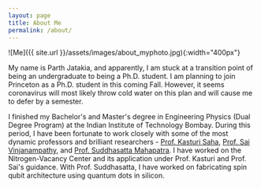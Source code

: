 ```yaml
---
layout: page
title: About Me
permalink: /about/
---
```


![Me]({{ site.url }}/assets/images/about_myphoto.jpg){:width="400px"}

My name is Parth Jatakia, and apparently, I am stuck at a transition point of being an undergraduate to being a Ph.D. student. I am planning to join Princeton as a Ph.D. student in this coming Fall. However, it seems coronavirus will most likely throw cold water on this plan and will cause me to defer by a semester. 

I finished my Bachelor's and Master's degree in Engineering Physics (Dual Degree Program) at the Indian Institute of Technology Bombay. During this period, I have been fortunate to work closely with some of the most dynamic professors and brilliant researchers - [Prof. Kasturi Saha](https://www.ee.iitb.ac.in/web/people/faculty/home/kasturis), [Prof. Sai Vinjanampathy](http://www.phy.iitb.ac.in/physics/en/content/sai-vinjanampathy), and [Prof. Suddhasatta Mahapatra](http://www.phy.iitb.ac.in/en/employee-profile/dr-suddhasatta-mahapatra-1). I have worked on the Nitrogen-Vacancy Center and its application under Prof. Kasturi and Prof. Sai's guidance. With Prof. Suddhasatta, I have worked on fabricating spin qubit architecture using quantum dots in silicon.